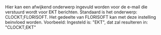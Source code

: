 Hier kan een afwijkend onderwerp ingevuld worden voor de e-mail die verstuurd wordt voor EKT berichten. Standaard is het onderwerp: CLOCKT;FLORISOFT. Het gedeelte van FLORISOFT kan met deze instelling beinvloed worden. Voorbeeld: Ingesteld is: "EKT", dat zal resulteren in: "CLOCKT;EKT"
